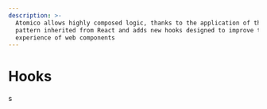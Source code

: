 ```yaml
---
description: >-
  Atomico allows highly composed logic, thanks to the application of the hook
  pattern inherited from React and adds new hooks designed to improve the user
  experience of web components
---
```


# Hooks

s


